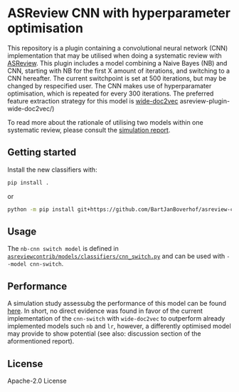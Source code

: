 # ASReview CNN with hyperparameter optimisation 
This repository is a plugin containing a convolutional neural network (CNN) implementation that may be utilised when doing a systematic review with [ASReview](https://github.com/asreview). This plugin includes a model combining a Naive Bayes (NB) and CNN, starting with NB for the first X amount of iterations, and switching to a CNN hereafter. The current switchpoint is set at 500 iterations, but may be changed by respecified user. The CNN makes use of hyperparamater optimisation, which is repeated for every 300 iterations. The preferred feature extraction strategy for this model is [wide-doc2vec](https://github.com/JTeijema/) asreview-plugin-wide-doc2vec/)

To read more about the rationale of utilising two models within one systematic review, please consult the [simulation report](https://github.com/BartJanBoverhof/asreview-cnn-hpo/blob/main/report/asreview_report_bartjan.pdf).

## Getting started
Install the new classifiers with:

```bash
pip install .
```

or

```bash
python -m pip install git+https://github.com/BartJanBoverhof/asreview-cnn-hpo.git
```

## Usage
The ``nb-cnn switch model`` is defined in [`asreviewcontrib/models/classifiers/cnn_switch.py`](asreviewcontrib/models/classifiers/cnn_switch.py) and can be used with `--model cnn-switch`.

## Performance 
A simulation study assessubg the performance of this model can be found [here](https://github.com/BartJanBoverhof/asreview-cnn-hpo/blob/main/report/asreview_report_bartjan.pdf). In short, no direct evidence was found in favor of the current implementation of the `cnn-switch` with `wide-doc2vec` to outperform already implemented models such `nb` and `lr`, however, a differently optimised model may provide to show potential (see also: discussion section of the aformentioned report).

## License 
Apache-2.0 License 

